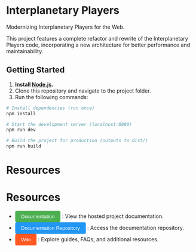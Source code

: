 # Interplanetary Players

Modernizing Interplanetary Players for the Web.

This project features a complete refactor and rewrite of the Interplanetary Players code, incorporating a new architecture for better performance and maintainability.

## Getting Started

1. **Install [Node.js](https://nodejs.org/en/download/).**
2. Clone this repository and navigate to the project folder.
3. Run the following commands:

```bash
# Install dependencies (run once)
npm install

# Start the development server (localhost:8080)
npm run dev

# Build the project for production (outputs to dist/)
npm run build
```

# Resources

# Resources

- <a href="https://maar34.github.io/interplanetary-players-docs/" target="_blank" style="text-decoration:none;">
  <button style="background-color:#4CAF50; color:white; padding:8px 16px; border:none; border-radius:4px; cursor:pointer;">
    Documentation
  </button>
  </a>: View the hosted project documentation.

- <a href="https://github.com/maar34/interplanetary-players-docs" target="_blank" style="text-decoration:none;">
  <button style="background-color:#2196F3; color:white; padding:8px 16px; border:none; border-radius:4px; cursor:pointer;">
    Documentation Repository
  </button>
  </a>: Access the documentation repository.

- <a href="https://github.com/maar34/interplanetary-players/wiki" target="_blank" style="text-decoration:none;">
  <button style="background-color:#FF5722; color:white; padding:8px 16px; border:none; border-radius:4px; cursor:pointer;">
    Wiki
  </button>
  </a>: Explore guides, FAQs, and additional resources.

